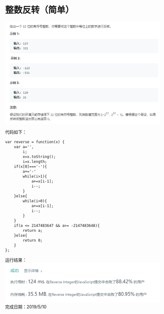 # 整数反转（简单） 
![](整数反转题目.png)

代码如下：
```
var reverse = function(x) {
    var a='',
        i;
        x=x.toString();
        i=x.length;
    if(x[0]==='-'){
        a+='-'
        while(i>1){
            a+=x[i-1];
            i--;
        }
    }else{
        while(i>0){
            a+=x[i-1];
            i--;
        }
    }
    if(a <= 2147483647 && a>= -2147483648){
        return a;
    }else{
        return 0;
    }
};
```
运行结果：
![](reverse运行结果.png)
完成日期：2019/5/10
